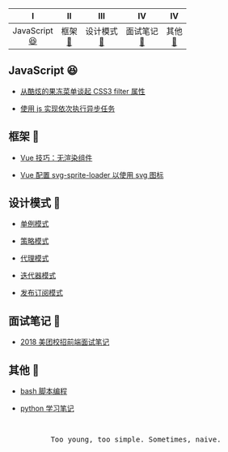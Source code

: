 |                         Ⅰ                          |              Ⅱ               |                 Ⅲ                  |                  Ⅳ                   |                   Ⅳ                   |           
| :------------------------------------------------: | :--------------------------: | :--------------------------------: | :----------------------------------: |  :----------------------------------: |
| JavaScript<br>[:satisfied:](#JavaScript-satisfied) | 框架<br>[:tada:](#框架-tada) | 设计模式<br>[:art:](#设计模式-art) | 面试笔记<br>[:memo:](#面试笔记-memo) | 其他<br>[:hammer:](#其他-hammer) |

## JavaScript :satisfied:

- [从酷炫的果冻菜单谈起 CSS3 filter 属性](https://github.com/justemit/coding-note/issues/18)

- [使用 js 实现依次执行异步任务](https://github.com/justemit/coding-note/issues/14)


## 框架 :tada:

- [Vue 技巧：无渲染组件](https://github.com/justemit/coding-note/issues/22)

- [Vue 配置 svg-sprite-loader 以使用 svg 图标](https://github.com/justemit/coding-note/issues/2)

## 设计模式 :art:

- [单例模式](./design-pattern/docs/singleton.md)

- [策略模式](./design-pattern/docs/strategy.md)

- [代理模式](./design-pattern/docs/proxy.md)

- [迭代器模式](./design-pattern/docs/itetable.md)

- [发布订阅模式](./design-pattern/docs/pubsub.md)

## 面试笔记 :memo:

- [2018 美团校招前端面试笔记](https://github.com/justemit/coding-note/issues/12)


## 其他 :hammer:

- [bash 脚本编程](./bash-script-programming/README.md)

- [python 学习笔记](./python-learning-note/README.md)


<pre>
<p></p>
<div align="center">Too young, too simple. Sometimes, naive.<div>
<p></p>
</pre>

